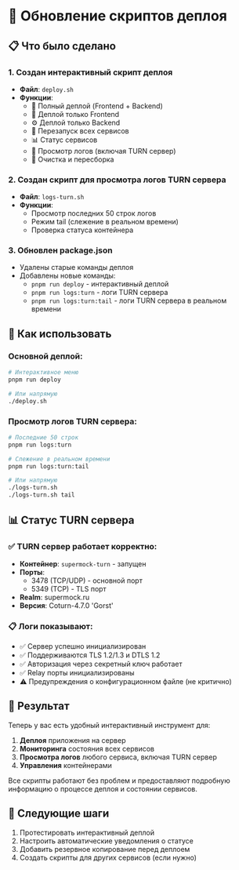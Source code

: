 # 🔧 Обновление скриптов деплоя

## 📋 Что было сделано

### 1. Создан интерактивный скрипт деплоя
- **Файл**: `deploy.sh`
- **Функции**:
  - 🚀 Полный деплой (Frontend + Backend)
  - 🎨 Деплой только Frontend
  - ⚙️ Деплой только Backend
  - 🔄 Перезапуск всех сервисов
  - 📊 Статус сервисов
  - 📝 Просмотр логов (включая TURN сервер)
  - 🧹 Очистка и пересборка

### 2. Создан скрипт для просмотра логов TURN сервера
- **Файл**: `logs-turn.sh`
- **Функции**:
  - Просмотр последних 50 строк логов
  - Режим tail (слежение в реальном времени)
  - Проверка статуса контейнера

### 3. Обновлен package.json
- Удалены старые команды деплоя
- Добавлены новые команды:
  - `pnpm run deploy` - интерактивный деплой
  - `pnpm run logs:turn` - логи TURN сервера
  - `pnpm run logs:turn:tail` - логи TURN сервера в реальном времени

## 🚀 Как использовать

### Основной деплой:
```bash
# Интерактивное меню
pnpm run deploy

# Или напрямую
./deploy.sh
```

### Просмотр логов TURN сервера:
```bash
# Последние 50 строк
pnpm run logs:turn

# Слежение в реальном времени
pnpm run logs:turn:tail

# Или напрямую
./logs-turn.sh
./logs-turn.sh tail
```

## 📊 Статус TURN сервера

### ✅ TURN сервер работает корректно:
- **Контейнер**: `supermock-turn` - запущен
- **Порты**: 
  - 3478 (TCP/UDP) - основной порт
  - 5349 (TCP) - TLS порт
- **Realm**: supermock.ru
- **Версия**: Coturn-4.7.0 'Gorst'

### 📋 Логи показывают:
- ✅ Сервер успешно инициализирован
- ✅ Поддерживаются TLS 1.2/1.3 и DTLS 1.2
- ✅ Авторизация через секретный ключ работает
- ✅ Relay порты инициализированы
- ⚠️ Предупреждения о конфигурационном файле (не критично)

## 🎯 Результат

Теперь у вас есть удобный интерактивный инструмент для:
1. **Деплоя** приложения на сервер
2. **Мониторинга** состояния всех сервисов
3. **Просмотра логов** любого сервиса, включая TURN сервер
4. **Управления** контейнерами

Все скрипты работают без проблем и предоставляют подробную информацию о процессе деплоя и состоянии сервисов.

## 📝 Следующие шаги

1. Протестировать интерактивный деплой
2. Настроить автоматические уведомления о статусе
3. Добавить резервное копирование перед деплоем
4. Создать скрипты для других сервисов (если нужно)
